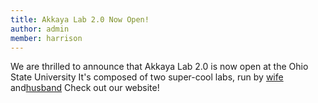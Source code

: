 ```yaml
---
title: Akkaya Lab 2.0 Now Open!
author: admin
member: harrison
---
```


We are thrilled to announce that Akkaya Lab 2.0 is now open at the Ohio State University It's composed of two super-cool labs, run by [wife](../../../members/billur.html) and[husband](../../../members/munir.html) Check out our website!
